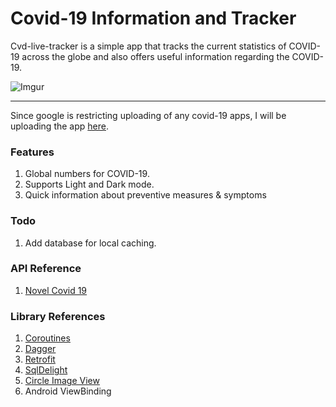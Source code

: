 # Covid-19 Information and Tracker 
Cvd-live-tracker is a simple app that tracks the current statistics of COVID-19 across the globe and also offers useful information regarding the COVID-19.

![Imgur](https://i.imgur.com/rlyf980.png)
____
Since google is restricting uploading of any covid-19 apps, I will be uploading the app [here](https://drive.google.com/open?id=14CK6V4FYq0-1A27uIpqJa4lNccoj_THY).

### Features
1. Global numbers for COVID-19.
2. Supports Light and Dark mode.
3. Quick information about preventive measures & symptoms  

### Todo

1. Add database for local caching.


### API Reference
1. [Novel Covid 19](https://corona.lmao.ninja/docs/#/)

### Library References
1. [Coroutines](https://github.com/Kotlin/kotlinx.coroutines)
2. [Dagger](https://github.com/square/dagger)
3. [Retrofit](https://github.com/square/retrofit)
4. [SqlDelight](https://github.com/cashapp/sqldelight)
5. [Circle Image View](https://github.com/hdodenhof/CircleImageView)
4. Android ViewBinding
